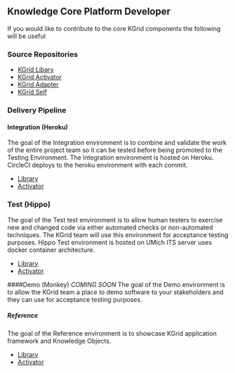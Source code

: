 ## Knowledge Core Platform Developer

If you would like to contribute to the core KGrid components the following will be useful

### Source Repositories

* [KGrid Libary](http://kgrid.org/kgrid-library/)
* [KGrid Activator](http://kgrid.org/kgrid-activator/)
* [KGrid Adapter](http://kgrid.org/kgrid-adapter/)
* [KGrid Self](http://kgrid.org/kgrid-shelf/)

### Delivery Pipeline

#### Integration (Heroku)
The goal of the Integration environment is to combine and validate the work of the entire project team so it can be tested before being promoted to the Testing Environment. The Integration environment is hosted on Heroku. CircleCI deploys to the heroku environment with each commit.

* [Library](https://kgrid-library.herokuapp.com/)
* [Activator](https://kgrid-activator.herokuapp.com)

### Test (Hippo)
The goal of the Test test environment is to allow human testers to exercise new and changed code via either automated checks or non-automated techniques. The KGrid team will use this environment for acceptance testing purposes. Hippo Test environment is hosted on UMich ITS server uses docker container architecture.

* [Library](https://hippo-library.kgrid.org/)
* [Activator](https://hippo-activator.kgrid.org/)

####Demo (Monkey)
*COMING SOON* 
The goal of the Demo environment is to allow the KGrid team a place to demo software to your stakeholders and they can use for acceptance testing purposes.


##### Reference
The goal of the Reference environment is to showcase KGrid application framework and Knowledge Objects.

* [Library](https://library.kgrid.org/)
* [Activator](https://activator.kgrid.org/)
